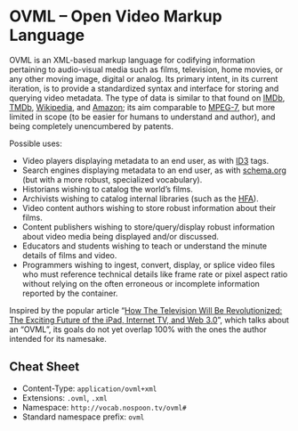 OVML – Open Video Markup Language
====

OVML is an XML-based markup language for codifying information pertaining to audio-visual media such as films, television, home movies, or any other moving image, digital or analog. Its primary intent, in its current iteration, is to provide a standardized syntax and interface for storing and querying video metadata. The type of data is similar to that found on [IMDb](http://www.imdb.com/), [TMDb](http://www.themoviedb.org/), [Wikipedia](http://www.wikipedia.org/), and [Amazon](http://www.amazon.com/); its aim comparable to [MPEG-7](http://mpeg.chiariglione.org/standards/mpeg-7), but more limited in scope (to be easier for humans to understand and author), and being completely unencumbered by patents.

Possible uses:

- Video players displaying metadata to an end user, as with [ID3](http://id3.org/) tags.
- Search engines displaying metadata to an end user, as with [schema.org](http://schema.org/VideoObject) (but with a more robust, specialized vocabulary).
- Historians wishing to catalog the world’s films.
- Archivists wishing to catalog internal libraries (such as the [HFA](http://hcl.harvard.edu/hfa/)).
- Video content authors wishing to store robust information about their films.
- Content publishers wishing to store/query/display robust information about video media being displayed and/or discussed.
- Educators and students wishing to teach or understand the minute details of films and video.
- Programmers wishing to ingest, convert, display, or splice video files who must reference technical details like frame rate or pixel aspect ratio without relying on the often erroneous or incomplete information reported by the container.

Inspired by the popular article “[How The Television Will Be Revolutionized: The Exciting Future of the iPad, Internet TV, and Web 3.0](http://www.accelerating.org/articles/televisionwillberevolutionized.html)”, which talks about an “OVML”, its goals do not yet overlap 100% with the ones the author intended for its namesake.

## Cheat Sheet

- Content-Type: `application/ovml+xml`
- Extensions: `.ovml`, `.xml`
- Namespace: `http://vocab.nospoon.tv/ovml#`
- Standard namespace prefix: `ovml`
